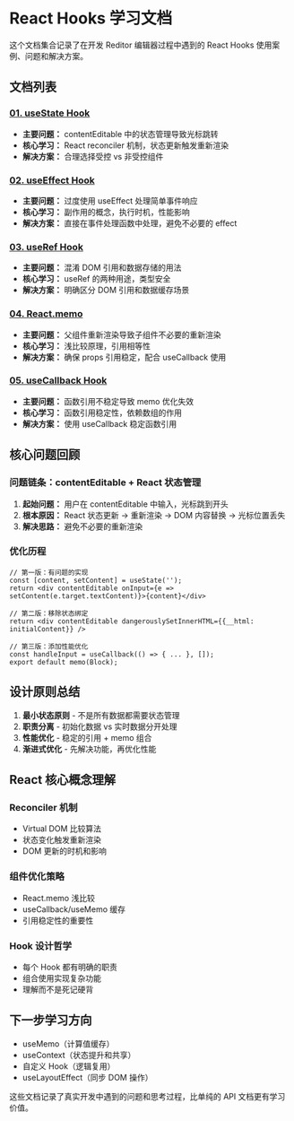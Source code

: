 # React Hooks 学习文档

这个文档集合记录了在开发 Reditor 编辑器过程中遇到的 React Hooks 使用案例、问题和解决方案。

## 文档列表

### [01. useState Hook](./01_useState.md)
- **主要问题：** contentEditable 中的状态管理导致光标跳转
- **核心学习：** React reconciler 机制，状态更新触发重新渲染
- **解决方案：** 合理选择受控 vs 非受控组件

### [02. useEffect Hook](./02_useEffect.md)
- **主要问题：** 过度使用 useEffect 处理简单事件响应
- **核心学习：** 副作用的概念，执行时机，性能影响
- **解决方案：** 直接在事件处理函数中处理，避免不必要的 effect

### [03. useRef Hook](./03_useRef.md)
- **主要问题：** 混淆 DOM 引用和数据存储的用法
- **核心学习：** useRef 的两种用途，类型安全
- **解决方案：** 明确区分 DOM 引用和数据缓存场景

### [04. React.memo](./04_memo.md)
- **主要问题：** 父组件重新渲染导致子组件不必要的重新渲染
- **核心学习：** 浅比较原理，引用相等性
- **解决方案：** 确保 props 引用稳定，配合 useCallback 使用

### [05. useCallback Hook](./05_useCallback.md)
- **主要问题：** 函数引用不稳定导致 memo 优化失效
- **核心学习：** 函数引用稳定性，依赖数组的作用
- **解决方案：** 使用 useCallback 稳定函数引用

## 核心问题回顾

### 问题链条：contentEditable + React 状态管理

1. **起始问题：** 用户在 contentEditable 中输入，光标跳到开头
2. **根本原因：** React 状态更新 → 重新渲染 → DOM 内容替换 → 光标位置丢失
3. **解决思路：** 避免不必要的重新渲染

### 优化历程

```tsx
// 第一版：有问题的实现
const [content, setContent] = useState('');
return <div contentEditable onInput={e => setContent(e.target.textContent)}>{content}</div>

// 第二版：移除状态绑定
return <div contentEditable dangerouslySetInnerHTML={{__html: initialContent}} />

// 第三版：添加性能优化
const handleInput = useCallback(() => { ... }, []);
export default memo(Block);
```

## 设计原则总结

1. **最小状态原则** - 不是所有数据都需要状态管理
2. **职责分离** - 初始化数据 vs 实时数据分开处理
3. **性能优化** - 稳定的引用 + memo 组合
4. **渐进式优化** - 先解决功能，再优化性能

## React 核心概念理解

### Reconciler 机制
- Virtual DOM 比较算法
- 状态变化触发重新渲染
- DOM 更新的时机和影响

### 组件优化策略
- React.memo 浅比较
- useCallback/useMemo 缓存
- 引用稳定性的重要性

### Hook 设计哲学
- 每个 Hook 都有明确的职责
- 组合使用实现复杂功能
- 理解而不是死记硬背

## 下一步学习方向

- useMemo（计算值缓存）
- useContext（状态提升和共享）
- 自定义 Hook（逻辑复用）
- useLayoutEffect（同步 DOM 操作）

这些文档记录了真实开发中遇到的问题和思考过程，比单纯的 API 文档更有学习价值。